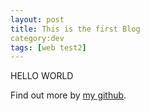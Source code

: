 ```yaml
---
layout: post
title: This is the first Blog
category:dev
tags: [web test2]
---
```



HELLO WORLD

Find out more by [my github](https://cwz753.github.io/lvqunbai/).
